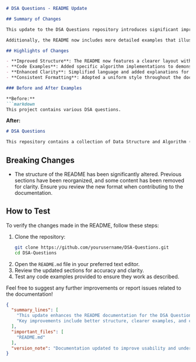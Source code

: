 ```markdown
# DSA Questions - README Update

## Summary of Changes

This update to the DSA Questions repository introduces significant improvements to the README documentation, enhancing clarity and usability for developers and contributors. The primary focus of this update is to provide a more structured overview of the project, including clearer instructions on setup, usage, and testing procedures. By refining the content and format, we aim to facilitate a better understanding of the data structures and algorithms covered in this repository.

Additionally, the README now includes more detailed examples that illustrate key concepts and usage scenarios. This helps new contributors quickly grasp the utility of the project, while also serving as a reference for seasoned developers. The updates align with our goal of maintaining high-quality documentation that evolves alongside the codebase.

## Highlights of Changes

- **Improved Structure**: The README now features a clearer layout with distinct sections for setup, examples, and testing.
- **Code Examples**: Added specific algorithm implementations to demonstrate usage.
- **Enhanced Clarity**: Simplified language and added explanations for complex concepts.
- **Consistent Formatting**: Adopted a uniform style throughout the document to enhance readability.

### Before and After Examples

**Before:**
```markdown
This project contains various DSA questions.
```

**After:**
```markdown
# DSA Questions

This repository contains a collection of Data Structure and Algorithm (DSA) questions, complete with solutions and explanations to help you understand the concepts better.
```

## Breaking Changes

- The structure of the README has been significantly altered. Previous sections have been reorganized, and some content has been removed for clarity. Ensure you review the new format when contributing to the documentation.

## How to Test

To verify the changes made in the README, follow these steps:

1. Clone the repository:
   ```bash
   git clone https://github.com/yourusername/DSA-Questions.git
   cd DSA-Questions
   ```
2. Open the `README.md` file in your preferred text editor.
3. Review the updated sections for accuracy and clarity.
4. Test any code examples provided to ensure they work as described.

Feel free to suggest any further improvements or report issues related to the documentation!

```json
{
  "summary_lines": [
    "This update enhances the README documentation for the DSA Questions repository.",
    "Key improvements include better structure, clearer examples, and consistent formatting."
  ],
  "important_files": [
    "README.md"
  ],
  "version_note": "Documentation updated to improve usability and understanding."
}
```
```
